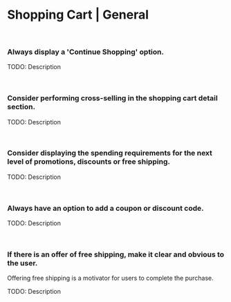 # Shopping Cart | General
<br>


### Always display a 'Continue Shopping' option.

TODO: Description

<br>


### Consider performing cross-selling in the shopping cart detail section.

TODO: Description

<br>


### Consider displaying the spending requirements for the next level of promotions, discounts or free shipping.

TODO: Description

<br>


### Always have an option to add a coupon or discount code.

TODO: Description

<br>


### If there is an offer of free shipping, make it clear and obvious to the user.

Offering free shipping is a motivator for users to complete the purchase.

TODO: Description

<br>

